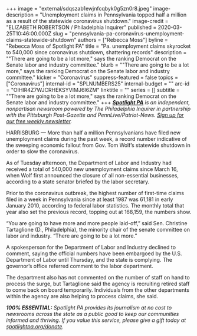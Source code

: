 +++
image = "external/sdqszab1ewjnfcqbyk0g5zn0r8.jpeg"
image-description = "Unemployment claims in Pennsylvania topped half a million as a result of the statewide coronavirus shutdown."
image-credit = "ELIZABETH ROBERTSON / Philadelphia Inquirer"
published = 2020-03-25T10:46:00.000Z
slug = "pennsylvania-pa-coronavirus-unemployment-claims-statewide-shutdown"
authors = ["Rebecca Moss"]
byline = "Rebecca Moss of Spotlight PA"
title = "Pa. unemployment claims skyrocket to 540,000 since coronavirus shutdown, shattering records"
description = "\"There are going to be a lot more,\" says the ranking Democrat on the Senate labor and industry committee."
blurb = "\"There are going to be a lot more,\" says the ranking Democrat on the Senate labor and industry committee."
kicker = "Coronavirus"
suppress-featured = false
topics = ["Coronavirus"]
internal-id = "SPLNUMBERS25"
internal-budget = ""
arc-id = "OIHIR4Z7WJCRHEKSYVIMJ6I6ZM"
linktitle = ""
series = []
subtitle = "\"There are going to be a lot more,\" says the ranking Democrat on the Senate labor and industry committee."
+++
<a href="https://www.spotlightpa.org/"><i><b>Spotlight PA</b></i></a><i> is an independent, nonpartisan newsroom powered by The Philadelphia Inquirer in partnership with the Pittsburgh Post-Gazette and PennLive/Patriot-News. </i><a href="https://www.spotlightpa.org/newsletters"><i>Sign up for our free weekly newsletter</i></a><i>.</i>

HARRISBURG — More than half a million Pennsylvanians have filed new unemployment claims during the past week, a record number indicative of the sweeping economic fallout from Gov. Tom Wolf’s statewide shutdown in order to slow the coronavirus.

As of Tuesday afternoon, the Department of Labor and Industry had received a total of 540,000 new unemployment claims since March 16, when Wolf first announced the closure of all non-essential businesses, according to a state senator briefed by the labor secretary.

Prior to the coronavirus outbreak, the highest number of first-time claims filed in a week in Pennsylvania since at least 1987 was 61,181 in early January 2010, according to federal labor statistics. The monthly total that year also set the previous record, topping out at 168,159, the numbers show. 

“You are going to have more and more people laid-off,” said Sen. Christine Tartaglione (D., Philadelphia), the minority chair of the senate committee on labor and industry. “There are going to be a lot more.”

A spokesperson for the Department of Labor and Industry declined to comment, saying the official numbers have been embargoed by the U.S. Department of Labor until Thursday, and the state is complying. The governor’s office referred comment to the labor department.

The department also has not commented on the number of staff on hand to process the surge, but Tartaglione said the agency is recruiting retired staff to come back on board temporarily. Individuals from the other departments within the agency are also helping to process claims, she said.

<i><b>100% ESSENTIAL:</b></i><i> Spotlight PA provides its journalism at no cost to newsrooms across the state as a public good to keep our communities informed and thriving. If you value this service, please give a gift today at </i><a href="https://www.spotlightpa.org/donate"><i>spotlightpa.org/donate</i></a><i>.</i>

<script src="https://www.spotlightpa.org/embed.js" async></script><div data-spl-embed-version="1" data-spl-src="https://www.spotlightpa.org/embeds/tips/?tip_text=Do%20you%20have%20a%20tip%20about%20%3Cb%3Ehow%20Pa.'s%20government%20is%20responding%20to%20the%20coronavirus%3C%2Fb%3E%3F%20Tell%20us."></div>